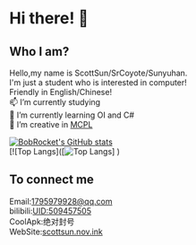# Hi there! 👋 <br>

## Who I am?

Hello,my name is ScottSun/SrCoyote/Sunyuhan. <br>
I'm just a student who is interested in computer! <br>Friendly in English/Chinese! <br>
📫 I’m currently studying <br>
🌱 I’m currently learning OI and C#<br>
👯 I’m creative in [MCPL](https://bobrocket.github.io/MCPL/)<br>

[![BobRocket's GitHub stats](https://github-readme-stats.vercel.app/api?username=BobRocket&theme=flag-india)](https://github.com/BobRocket)<br>
[![Top Langs]([![Top Langs](https://github-readme-stats.vercel.app/api/top-langs/?username=BobRocket&layout=compact&theme=flag-india)]
)

## To connect me
Email:1795979928@qq.com<br>
bilibili:[UID:509457505](https://space.bilibili.com/509457505)<br>
CoolApk:绝对封号<br>
WebSite:[scottsun.nov.ink](https://scottsun.nov.ink)
<!--
**BobRocket/BobRocket** is a ✨ _special_ ✨ repository because its  (this file) appears on your GitHub profile.

Here are some ideas to get you started:

- 🔭 I’m currently working on ...
- 🌱 I’m currently learning ...
- 👯 I’m looking to collaborate on ...
- 🤔 I’m looking for help with ...
- 💬 Ask me about ...
- 📫 How to reach me: ...
- 😄 Pronouns: ...
- ⚡ Fun fact: ...
-->
